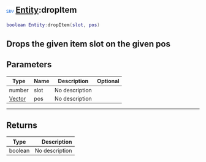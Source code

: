 ## ![server](.gitbook/assets/server.png) [Entity](./home/Entity):dropItem

```lua
boolean Entity:dropItem(slot, pos)
```

Drops the given item slot on the given pos
------
## Parameters

| Type   | Name | Description | Optional |
| ------ | ---- | ----------- | -------: |
| number | slot | No description |  |
| [Vector](./home/Vector) | pos | No description |  |

------
## Returns

| Type   | Description |
| ------ | ----------: |
| boolean | No description |

